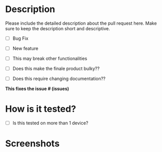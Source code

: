 # Description
Please include the detailed description about the pull request here. Make
sure to keep the description short and descriptive.

<!-- Delete irrelevent options -->

- [ ] Bug Fix
- [ ] New feature
- [ ] This may break other functionalities
- [ ] Does this make the finale product bulky??
- [ ] Does this require changing documentation??


**This fixes the issue # (issues)**

# How is it tested?
- [ ] Is this tested on more than 1 device?

# Screenshots
<!-- Include screenshots if required -->
